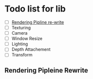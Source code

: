 # Todo list for lib
* [ ] [Rendering Pipline re-write](#rendering-pipeline-rewrite)
* [ ] Texturing
* [ ] Camera
* [ ] Window Resize
* [ ] Lighting
* [ ] Depth Attachement
* [ ] Transform

## Rendering Pipleine Rewrite